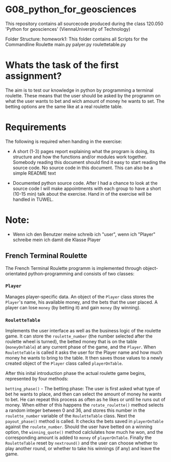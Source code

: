 # G08_python_for_geosciences
This repository contains all sourcecode produced during the class 120.050 'Python for geosciences' (ViennaUniversity of Technology)


Folder Structure:
homework1: This folder contains all Scripts for the Commandline Roulette
      main.py
      palyer.py
      roulettetable.py


# Whats the task of the first assignment?

The aim is to test our knowledge in python by programming
a terminal roulette. These means that the user should be asked
by the programm on what the user wants to bet and wich amount of 
money he wants to set. The betting options are the same like at a
real roulette table.


# Requirements

The following is required when handing in the exercise:
* A short (1-3) pages report explaining what the program is doing, its structure and how the functions
and/or modules work together. Somebody reading this document should find it easy to start reading
the source code. No source code in this document. This can also be a simple README text

* Documented python source code.
  After I had a chance to look at the source code I will make appointments with each group to have a short
  (10-15 min) talk about the exercise. Hand in of the exercise will be handled in TUWEL.

# Note:

* Wenn ich den Benutzer meine schreib ich "user", wenn ich "Player" schreibe
    mein ich damit die Klasse Player

## French Terminal Roulette

The French Terminal Roulette programm is implemented through object-orientated 
python-programming and consists of two classes:

### `Player` 
Manages player-specific data. An object of the `Player` class
stores the `Player`'s name, his available money, and the bets that the user
placed. A player can lose `money` (by betting it) and gain `money` (by winning).

### `RouletteTable`
Implements the user interface as well as the business
logic of the roulette game. It can store the `roulette_number` (the number selected
after the roulette wheel is turned), the betted money that
is on the table (`moneyOnTable`) at any current phase of the game, and the `Player`.
When `RouletteTable` is called it asks the
user for the Player name and how much money he wants to bring to the table.
It then saves those values to a newly created object of the `Player` class
called `playerOnTable`.

After this inital introduction phase the actual roulette game begins,
represented by four methods:

`betting_phase()` - The betting phase: The user is first asked what type of bet he
wants to place, and then can select the amount of money he wants to bet. He can
repeat this process as often as he likes or until he runs out of money. When
either of this happens the `rotate_roulette()` method selects a random integer
between 0 and 36, and stores this number in the `roulette_number` variable
of the `RouletteTable` class. Next the `payout_phase()` method is called. It
checks the bets saved in `playerOnTable` against the `roulete_number`. Should
the user have betted on a winning option, the `winning_quote()` method calclulates
how much he won, and the corresponding amount is added to `money` of `playerOnTable`.
Finally the `RouletteTable` reset by `nextround()` and the user can choose whether
to play another round, or whether to take his winnings (if any) and leave the game.
